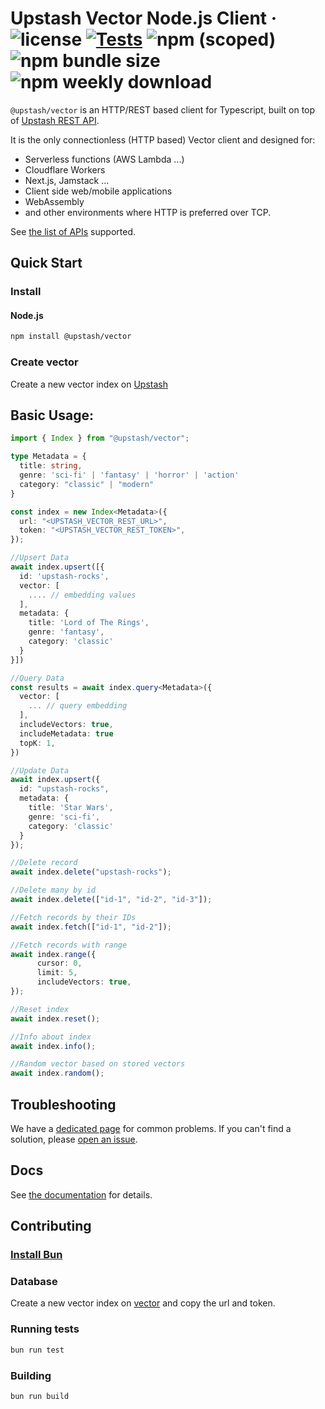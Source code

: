 # Upstash Vector Node.js Client &middot; ![license](https://img.shields.io/npm/l/%40upstash%2Fvector) [![Tests](https://github.com/upstash/vector-js/actions/workflows/tests.yaml/badge.svg)](https://github.com/upstash/vector-js/actions/workflows/tests.yaml) ![npm (scoped)](https://img.shields.io/npm/v/@upstash/vector) ![npm bundle size](https://img.shields.io/bundlephobia/minzip/@upstash/vector) ![npm weekly download](https://img.shields.io/npm/dw/%40upstash%2Fvector)

`@upstash/vector` is an HTTP/REST based client for Typescript, built on top of [Upstash REST API](https://upstash.com/docs/vector/api/endpoints/).

It is the only connectionless (HTTP based) Vector client and designed for:

- Serverless functions (AWS Lambda ...)
- Cloudflare Workers
- Next.js, Jamstack ...
- Client side web/mobile applications
- WebAssembly
- and other environments where HTTP is preferred over TCP.

See [the list of APIs](https://upstash.com/docs/vector/api/endpoints) supported.

## Quick Start

### Install

#### Node.js

```bash
npm install @upstash/vector
```

### Create vector

Create a new vector index on [Upstash](https://console.upstash.com/vector)

## Basic Usage:

```ts
import { Index } from "@upstash/vector";

type Metadata = {
  title: string,
  genre: 'sci-fi' | 'fantasy' | 'horror' | 'action'
  category: "classic" | "modern"
}

const index = new Index<Metadata>({
  url: "<UPSTASH_VECTOR_REST_URL>",
  token: "<UPSTASH_VECTOR_REST_TOKEN>",
});

//Upsert Data
await index.upsert([{
  id: 'upstash-rocks',
  vector: [
    .... // embedding values
  ],
  metadata: {
    title: 'Lord of The Rings',
    genre: 'fantasy',
    category: 'classic'
  }
}])

//Query Data
const results = await index.query<Metadata>({
  vector: [
    ... // query embedding
  ],
  includeVectors: true,
  includeMetadata: true
  topK: 1,
})

//Update Data
await index.upsert({
  id: "upstash-rocks",
  metadata: {
    title: 'Star Wars',
    genre: 'sci-fi',
    category: 'classic'
  }
});

//Delete record
await index.delete("upstash-rocks");

//Delete many by id
await index.delete(["id-1", "id-2", "id-3"]);

//Fetch records by their IDs
await index.fetch(["id-1", "id-2"]);

//Fetch records with range
await index.range({
      cursor: 0,
      limit: 5,
      includeVectors: true,
});

//Reset index
await index.reset();

//Info about index
await index.info();

//Random vector based on stored vectors
await index.random();
```

## Troubleshooting

We have a
[dedicated page](https://docs.upstash.com/vector/sdks/javascriptsdk/troubleshooting) for common problems. If you can't find a solution, please [open an issue](https://github.com/upstash/vector-js/issues/new).

## Docs

See [the documentation](https://upstash.com/docs/oss/sdks/ts/vector/overview) for details.

## Contributing

### [Install Bun](https://bun.sh/docs/installation)

### Database

Create a new vector index on [vector](https://console.upstash.com/vector) and copy the url and token.

### Running tests

```sh
bun run test
```

### Building

```sh
bun run build
```
